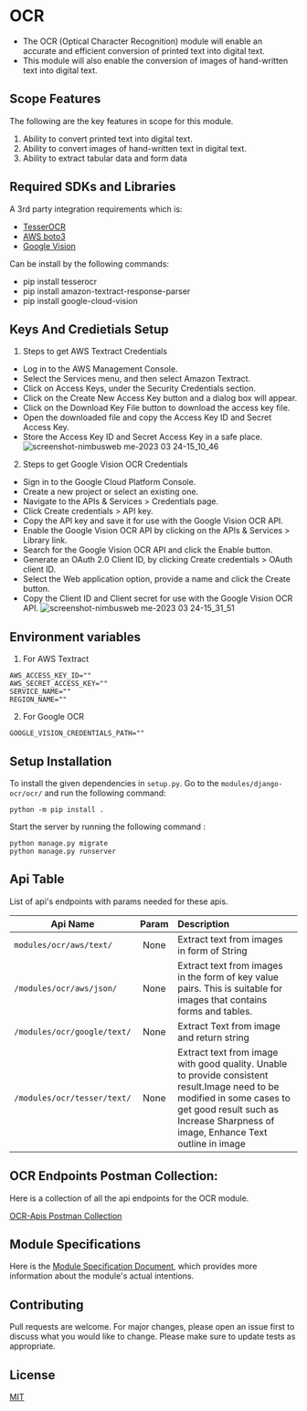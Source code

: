 # OCR
- The OCR (Optical Character Recognition) module will enable an accurate and efficient conversion of printed text into digital text.
- This module will also enable the conversion of images of hand-written text into digital text.

## Scope Features
The following are the key features in scope for this module. 

1. Ability to convert  printed text into digital text.
2. Ability to convert images of hand-written text in digital text.
3. Ability to extract tabular data and form data

## Required SDKs and Libraries
A 3rd party integration requirements which is:
- [TesserOCR](https://pypi.org/project/tesserocr/)
- [AWS boto3](https://pypi.org/project/amazon-textract-response-parser/)
- [Google Vision](https://pypi.org/project/google-cloud-vision/)

Can be install by the following commands:
- pip install tesserocr
- pip install amazon-textract-response-parser
- pip install google-cloud-vision

## Keys And Credietials Setup
1. Steps to get AWS Textract Credentials
- Log in to the AWS Management Console.
- Select the Services menu, and then select Amazon Textract.
- Click on Access Keys, under the Security Credentials section.
- Click on the Create New Access Key button and a dialog box will appear.  
- Click on the Download Key File button to download the access key file.  
- Open the downloaded file and copy the Access Key ID and Secret Access Key.  
- Store the Access Key ID and Secret Access Key in a safe place.
![screenshot-nimbusweb me-2023 03 24-15_10_46](https://user-images.githubusercontent.com/120275623/227495935-5d4c540a-eb54-4b8b-93c5-32c255d83e8b.png)

2. Steps to get Google Vision OCR Credentials
- Sign in to the Google Cloud Platform Console.
- Create a new project or select an existing one.  
- Navigate to the APIs & Services > Credentials page.  
- Click Create credentials > API key.  
- Copy the API key and save it for use with the Google Vision OCR API.  
- Enable the Google Vision OCR API by clicking on the APIs & Services > Library link.  
- Search for the Google Vision OCR API and click the Enable button.  
- Generate an OAuth 2.0 Client ID, by clicking Create credentials > OAuth client ID.  
- Select the Web application option, provide a name and click the Create button.
- Copy the Client ID and Client secret for use with the Google Vision OCR API.
![screenshot-nimbusweb me-2023 03 24-15_31_51](https://user-images.githubusercontent.com/120275623/227498291-7e2ae584-70a5-40a4-bd09-3d234a958cba.png)


## Environment variables

1. For AWS Textract
```
AWS_ACCESS_KEY_ID=""
AWS_SECRET_ACCESS_KEY=""
SERVICE_NAME=""
REGION_NAME=""
```

2. For Google OCR
```
GOOGLE_VISION_CREDENTIALS_PATH=""
```
## Setup Installation
To install the given dependencies in `setup.py`. Go to the `modules/django-ocr/ocr/` and run the following command:
```
python -m pip install .
```
Start the server by running the following command :
```
python manage.py migrate
python manage.py runserver
```
## Api Table
List of api's endpoints with params needed for these apis.

| Api Name                    | Param | Description                                                                                                                                                                                                  |
|-----------------------------|:-----:|:-------------------------------------------------------------------------------------------------------------------------------------------------------------------------------------------------------------|
| `modules/ocr/aws/text/ `    | None  | Extract text from images in form of String                                                                                                                                                                   |
| `/modules/ocr/aws/json/`    | None  | Extract text from images in the form of key value pairs. This is suitable for images that contains forms and tables.                                                                                         |
| `/modules/ocr/google/text/` | None  | Extract Text from image and return string                                                                                                                                                                    |
| `/modules/ocr/tesser/text/` | None  | Extract text from image with good quality. Unable to provide consistent result.Image need to be modified in some cases to get good result such as Increase Sharpness of image, Enhance Text outline in image |

## OCR Endpoints Postman Collection:
Here is a collection of all the api endpoints for the OCR module.

[OCR-Apis Postman Collection](https://drive.google.com/file/d/1FOh5g3_FWRM12O62OvLHf85VSrU6rOMd/view?usp=share_link)
 
## Module Specifications
Here is the [Module Specification Document](https://docs.google.com/document/d/1kHM3qxlO7OhScV4elBxI-nlY3X55IV5uUnMKJgsZFX4/edit?usp=sharing), which provides more information about the module's actual intentions.

## Contributing
Pull requests are welcome. For major changes, please open an issue first to discuss what you would like to change.
Please make sure to update tests as appropriate.

## License
[MIT](https://choosealicense.com/licenses/mit/)
